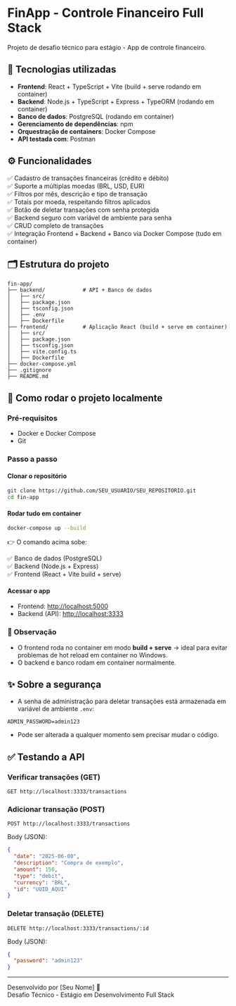 # FinApp - Controle Financeiro Full Stack

Projeto de desafio técnico para estágio - App de controle financeiro.

## 🚀 Tecnologias utilizadas

- **Frontend**: React + TypeScript + Vite (build + serve rodando em container)
- **Backend**: Node.js + TypeScript + Express + TypeORM (rodando em container)
- **Banco de dados**: PostgreSQL (rodando em container)
- **Gerenciamento de dependências**: npm
- **Orquestração de containers**: Docker Compose
- **API testada com**: Postman

## ⚙️ Funcionalidades

✅ Cadastro de transações financeiras (crédito e débito)  
✅ Suporte a múltiplas moedas (BRL, USD, EUR)  
✅ Filtros por mês, descrição e tipo de transação  
✅ Totais por moeda, respeitando filtros aplicados  
✅ Botão de deletar transações com senha protegida  
✅ Backend seguro com variável de ambiente para senha  
✅ CRUD completo de transações  
✅ Integração Frontend + Backend + Banco via Docker Compose (tudo em container)

## 🗂️ Estrutura do projeto

```
fin-app/
├── backend/            # API + Banco de dados
│   ├── src/
│   ├── package.json
│   ├── tsconfig.json
│   ├── .env
│   ├── Dockerfile
├── frontend/           # Aplicação React (build + serve em container)
│   ├── src/
│   ├── package.json
│   ├── tsconfig.json
│   ├── vite.config.ts
│   ├── Dockerfile
├── docker-compose.yml
├── .gitignore
├── README.md
```

## 🚀 Como rodar o projeto localmente

### Pré-requisitos

- Docker e Docker Compose
- Git

### Passo a passo

#### Clonar o repositório

```bash
git clone https://github.com/SEU_USUARIO/SEU_REPOSITORIO.git
cd fin-app
```

#### Rodar tudo em container

```bash
docker-compose up --build
```

👉 O comando acima sobe:

✅ Banco de dados (PostgreSQL)  
✅ Backend (Node.js + Express)  
✅ Frontend (React + Vite build + serve)  

#### Acessar o app

- Frontend: [http://localhost:5000](http://localhost:5000)
- Backend (API): [http://localhost:3333](http://localhost:3333)

### 🚩 Observação

- O frontend roda no container em modo **build + serve** → ideal para evitar problemas de hot reload em container no Windows.
- O backend e banco rodam em container normalmente.

## ✨ Sobre a segurança

- A senha de administração para deletar transações está armazenada em variável de ambiente `.env`:

```env
ADMIN_PASSWORD=admin123
```

- Pode ser alterada a qualquer momento sem precisar mudar o código.

## ✅ Testando a API

### Verificar transações (GET)

```http
GET http://localhost:3333/transactions
```

### Adicionar transação (POST)

```http
POST http://localhost:3333/transactions
```

Body (JSON):

```json
{
  "date": "2025-06-08",
  "description": "Compra de exemplo",
  "amount": 150,
  "type": "debit",
  "currency": "BRL",
  "id": "UUID_AQUI"
}
```

### Deletar transação (DELETE)

```http
DELETE http://localhost:3333/transactions/:id
```

Body (JSON):

```json
{
  "password": "admin123"
}
```

---

Desenvolvido por [Seu Nome] 🚀  
Desafio Técnico - Estágio em Desenvolvimento Full Stack